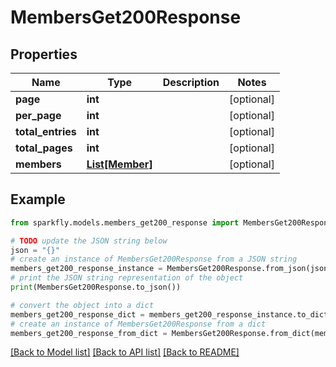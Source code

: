 # MembersGet200Response


## Properties

Name | Type | Description | Notes
------------ | ------------- | ------------- | -------------
**page** | **int** |  | [optional] 
**per_page** | **int** |  | [optional] 
**total_entries** | **int** |  | [optional] 
**total_pages** | **int** |  | [optional] 
**members** | [**List[Member]**](Member.md) |  | [optional] 

## Example

```python
from sparkfly.models.members_get200_response import MembersGet200Response

# TODO update the JSON string below
json = "{}"
# create an instance of MembersGet200Response from a JSON string
members_get200_response_instance = MembersGet200Response.from_json(json)
# print the JSON string representation of the object
print(MembersGet200Response.to_json())

# convert the object into a dict
members_get200_response_dict = members_get200_response_instance.to_dict()
# create an instance of MembersGet200Response from a dict
members_get200_response_from_dict = MembersGet200Response.from_dict(members_get200_response_dict)
```
[[Back to Model list]](../README.md#documentation-for-models) [[Back to API list]](../README.md#documentation-for-api-endpoints) [[Back to README]](../README.md)


